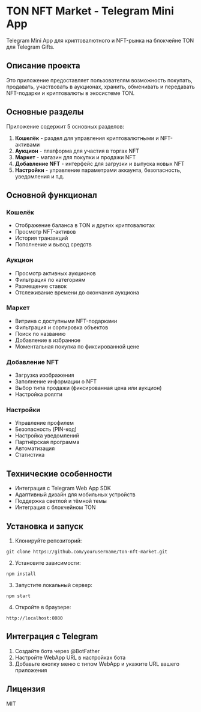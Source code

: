 # TON NFT Market - Telegram Mini App

Telegram Mini App для криптовалютного и NFT-рынка на блокчейне TON для Telegram Gifts.

## Описание проекта

Это приложение предоставляет пользователям возможность покупать, продавать, участвовать в аукционах, хранить, обменивать и передавать NFT-подарки и криптовалюты в экосистеме TON.

## Основные разделы

Приложение содержит 5 основных разделов:

1. **Кошелёк** - раздел для управления криптовалютными и NFT-активами
2. **Аукцион** - платформа для участия в торгах NFT
3. **Маркет** - магазин для покупки и продажи NFT
4. **Добавление NFT** - интерфейс для загрузки и выпуска новых NFT
5. **Настройки** - управление параметрами аккаунта, безопасность, уведомления и т.д.

## Основной функционал

### Кошелёк
- Отображение баланса в TON и других криптовалютах
- Просмотр NFT-активов
- История транзакций
- Пополнение и вывод средств

### Аукцион
- Просмотр активных аукционов
- Фильтрация по категориям
- Размещение ставок
- Отслеживание времени до окончания аукциона

### Маркет
- Витрина с доступными NFT-подарками
- Фильтрация и сортировка объектов
- Поиск по названию
- Добавление в избранное
- Моментальная покупка по фиксированной цене

### Добавление NFT
- Загрузка изображения
- Заполнение информации о NFT
- Выбор типа продажи (фиксированная цена или аукцион)
- Настройка роялти

### Настройки
- Управление профилем
- Безопасность (PIN-код)
- Настройка уведомлений
- Партнёрская программа
- Автоматизация
- Статистика

## Технические особенности

- Интеграция с Telegram Web App SDK
- Адаптивный дизайн для мобильных устройств
- Поддержка светлой и тёмной темы
- Интеграция с блокчейном TON

## Установка и запуск

1. Клонируйте репозиторий:
```
git clone https://github.com/yourusername/ton-nft-market.git
```

2. Установите зависимости:
```
npm install
```

3. Запустите локальный сервер:
```
npm start
```

4. Откройте в браузере:
```
http://localhost:8080
```

## Интеграция с Telegram

1. Создайте бота через @BotFather
2. Настройте WebApp URL в настройках бота
3. Добавьте кнопку меню с типом WebApp и укажите URL вашего приложения

## Лицензия

MIT 